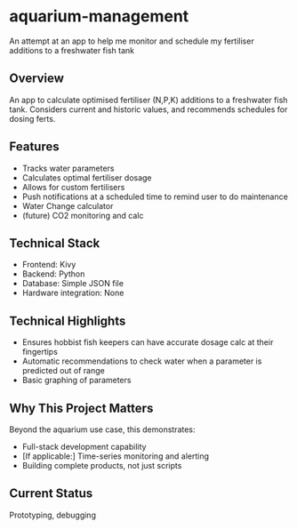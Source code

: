# aquarium-management
An attempt at an app to help me monitor and schedule my fertiliser additions to a freshwater fish tank

## Overview
An app to calculate optimised fertiliser (N,P,K) additions to a freshwater fish tank. Considers current and historic values, and recommends schedules for dosing ferts.

## Features
- Tracks water parameters
- Calculates optimal fertiliser dosage
- Allows for custom fertilisers
- Push notifications at a scheduled time to remind user to do maintenance
- Water Change calculator
- (future) CO2 monitoring and calc

## Technical Stack
- Frontend: Kivy
- Backend: Python
- Database: Simple JSON file
- Hardware integration: None

## Technical Highlights
- Ensures hobbist fish keepers can have accurate dosage calc at their fingertips
- Automatic recommendations to check water when a parameter is predicted out of range
- Basic graphing of parameters 

## Why This Project Matters
Beyond the aquarium use case, this demonstrates:
- Full-stack development capability
- [If applicable:] Time-series monitoring and alerting
- Building complete products, not just scripts

## Current Status
Prototyping, debugging
